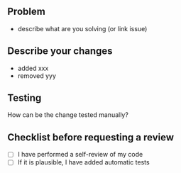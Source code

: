 ## Problem
- describe what are you solving (or link issue)

## Describe your changes
- added xxx
- removed yyy

## Testing
How can be the change tested manually?

## Checklist before requesting a review
- [ ] I have performed a self-review of my code
- [ ] If it is plausible, I have added automatic tests
